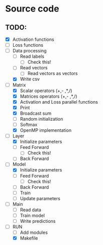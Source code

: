 # Source code

## TODO:

- [x] Activation functions
- [ ] Loss functions
- [ ] Data processing
  - [ ] Read labels
    - [ ] Check this!
  - [ ] Read vectors
    - [ ] Read vectors as vectors
  - [x] Write csv
- [ ] Matrix
  - [x] Scalar operators (+,- ,*,/)
  - [x] Matrices operators (+,- ,*,/)
  - [x] Activation and Loss parallel functions
  - [x] Print
  - [x] Broadcast sum
  - [ ] Random initialization
  - [ ] Softmax
  - [x] OpenMP implementation
- [ ] Layer
  - [x] Initialize parameters
  - [ ] Feed Forward
    - [ ] Check this!
  - [ ] Back Forward
- [ ] Model
  - [x] Initialize parameters
  - [ ] Feed Forward
    - [ ] Check this!
  - [ ] Back Forward
  - [ ] Train
  - [ ] Update parameters
- [ ] Main
  - [ ] Read data
  - [ ] Train model
  - [ ] Write predictions
- [ ] RUN
  - [ ] Add modules
  - [x] Makefile

